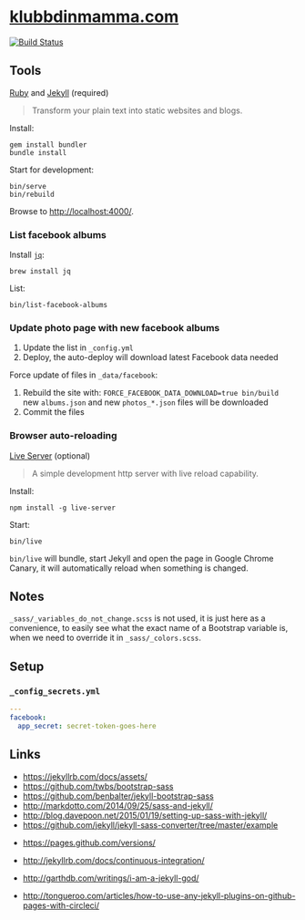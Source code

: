 # [klubbdinmamma.com](https://klubbdinmamma.com)

[![Build Status](https://travis-ci.org/klubbdinmamma/klubbdinmamma.github.io.svg?branch=dev)](https://travis-ci.org/klubbdinmamma/klubbdinmamma.github.io)

## Tools

[Ruby](https://www.ruby-lang.org/en/) and [Jekyll](https://jekyllrb.com/) (required)

> Transform your plain text into static websites and blogs.

Install:

    gem install bundler
    bundle install

Start for development:

    bin/serve
    bin/rebuild

Browse to [http://localhost:4000/](http://localhost:4000/).

### List facebook albums

Install [`jq`](https://stedolan.github.io/jq/):

    brew install jq

List:

    bin/list-facebook-albums

### Update photo page with new facebook albums

1. Update the list in `_config.yml`
1. Deploy, the auto-deploy will download latest Facebook data needed

Force update of files in `_data/facebook`:

1. Rebuild the site with: `FORCE_FACEBOOK_DATA_DOWNLOAD=true bin/build`
   new `albums.json` and new `photos_*.json` files will be downloaded
1. Commit the files

### Browser auto-reloading

[Live Server](https://github.com/tapio/live-server) (optional)

> A simple development http server with live reload capability.

Install:

    npm install -g live-server

Start:

    bin/live

`bin/live` will bundle, start Jekyll and open the page in Google Chrome Canary, it will automatically reload when something is changed.

## Notes

`_sass/_variables_do_not_change.scss` is not used, it is just here as a convenience, to easily see what the exact name of a Bootstrap variable is, when we need to override it in `_sass/_colors.scss`.

## Setup

### `_config_secrets.yml`

```yaml
---
facebook:
  app_secret: secret-token-goes-here
```

## Links

* https://jekyllrb.com/docs/assets/
* https://github.com/twbs/bootstrap-sass
* https://github.com/benbalter/jekyll-bootstrap-sass
* http://markdotto.com/2014/09/25/sass-and-jekyll/
* http://blog.davepoon.net/2015/01/19/setting-up-sass-with-jekyll/
* https://github.com/jekyll/jekyll-sass-converter/tree/master/example

<!-- -->

* https://pages.github.com/versions/
* http://jekyllrb.com/docs/continuous-integration/
* http://garthdb.com/writings/i-am-a-jekyll-god/

* http://tongueroo.com/articles/how-to-use-any-jekyll-plugins-on-github-pages-with-circleci/
